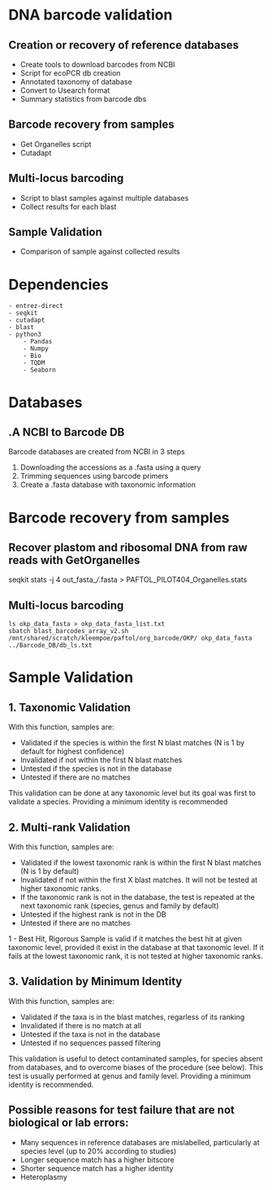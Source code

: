 # DNA barcode validation
## Creation or recovery of reference databases
- Create tools to download barcodes from NCBI
- Script for ecoPCR db creation
- Annotated taxonomy of database
- Convert to Usearch format
- Summary statistics from barcode dbs

## Barcode recovery from samples
- Get Organelles script
- Cutadapt

## Multi-locus barcoding
- Script to blast samples against multiple databases
- Collect results for each blast

## Sample Validation
- Comparison of sample against collected results

# Dependencies
	- entrez-direct 
	- seqkit
	- cutadapt
	- blast
	- python3
		- Pandas
		- Numpy
		- Bio
		- TQDM
		- Seaborn
	
# Databases
## .A NCBI to Barcode DB
Barcode databases are created from NCBI in 3 steps
1. Downloading the accessions as a .fasta using a query
2. Trimming sequences using barcode primers
3. Create a .fasta database with taxonomic information




# Barcode recovery from samples
## Recover plastom and ribosomal DNA from raw reads with GetOrganelles
seqkit stats -j 4 out_fasta_*/*.fasta > PAFTOL_PILOT404_Organelles.stats


## Multi-locus barcoding
```console
ls okp_data_fasta > okp_data_fasta_list.txt
sbatch blast_barcodes_array_v2.sh /mnt/shared/scratch/kleempoe/paftol/org_barcode/OKP/ okp_data_fasta ../Barcode_DB/db_ls.txt
```

# Sample Validation
## 1. Taxonomic Validation
With this function, samples are:
* Validated if the species is within the first N blast matches (N is 1 by default for highest confidence)
* Invalidated if not within the first N blast matches
* Untested if the species is not in the database
* Untested if there are no matches

This validation can be done at any taxonomic level but its goal was first to validate a species.
Providing a minimum identity is recommended

## 2. Multi-rank Validation
With this function, samples are:
* Validated if the lowest taxonomic rank is within the first N blast matches (N is 1 by default)
* Invalidated if not within the first X blast matches. It will not be tested at higher taxonomic ranks.
* If the taxonomic rank is not in the database, the test is repeated at the next taxonomic rank (species, genus and family by default)
* Untested if the highest rank is not in the DB
* Untested if there are no matches

 1 - Best Hit, Rigorous
Sample is valid if it matches the best hit at given taxonomic level, provided it exist in the database at that taxonomic level. If it fails at the lowest taxonomic rank, it is not tested at higher taxonomic ranks. 


## 3. Validation by Minimum Identity
With this function, samples are:
* Validated if the taxa is in the blast matches, regarless of its ranking
* Invalidated if there is no match at all
* Untested if the taxa is not in the database
* Untested if no sequences passed filtering

This validation is useful to detect contaminated samples, for species absent from databases, and to overcome biases of the procedure (see below).
This test is usually performed at genus and family level. 
Providing a minimum identity is recommended.


## Possible reasons for test failure that are not biological or lab errors:
* Many sequences in reference databases are mislabelled, particularly at species level (up to 20% according to studies)
* Longer sequence match has a higher bitscore
* Shorter sequence match has a higher identity
* Heteroplasmy